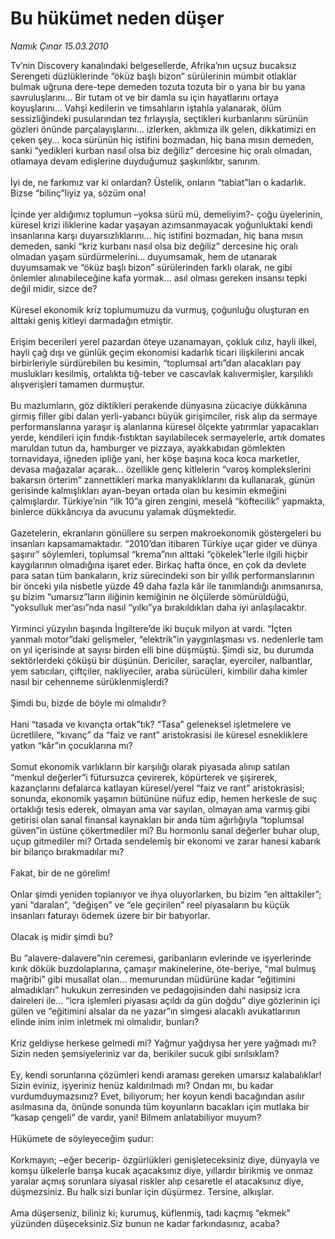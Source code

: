 # Bu hükümet neden düşer

*Namık Çınar 15.03.2010*

<div class="yazi">Tv’nin Discovery kanalındaki belgesellerde, Afrika’nın uçsuz bucaksız Serengeti düzlüklerinde “öküz başlı bizon” sürülerinin mümbit otlaklar bulmak uğruna dere-tepe demeden tozuta tozuta bir o yana bir bu yana savruluşlarını... Bir tutam ot ve bir damla su için hayatlarını ortaya koyuşlarını... Vahşi kedilerin ve timsahların iştahla yalanarak, ölüm sessizliğindeki pusularından tez fırlayışla, seçtikleri kurbanlarını sürünün gözleri önünde parçalayışlarını... izlerken, aklımıza ilk gelen, dikkatimizi en çeken şey... koca sürünün hiç istifini bozmadan, hiç bana mısın demeden, sanki “yedikleri kurban nasıl olsa biz değiliz” dercesine hiç oralı olmadan, otlamaya devam edişlerine duyduğumuz şaşkınlıktır, sanırım. <br/><br/>İyi de, ne farkımız var ki onlardan? Üstelik, onların “tabiat”ları o kadarlık. Bizse “bilinç”liyiz ya, sözüm ona! <br/><br/>İçinde yer aldığımız toplumun –yoksa sürü mü, demeliyim?- çoğu üyelerinin, küresel krizi iliklerine kadar yaşayan azımsanmayacak yoğunluktaki kendi insanlarına karşı duyarsızlıklarını... hiç istifini bozmadan, hiç bana mısın demeden, sanki “kriz kurbanı nasıl olsa biz değiliz” dercesine hiç oralı olmadan yaşam sürdürmelerini... duyumsamak, hem de utanarak duyumsamak ve “öküz başlı bizon” sürülerinden farklı olarak, ne gibi önlemler alınabileceğine kafa yormak... asıl olması gereken insansı tepki değil midir, sizce de? <br/><br/>Küresel ekonomik kriz toplumumuzu da vurmuş, çoğunluğu oluşturan en alttaki geniş kitleyi darmadağın etmiştir. <br/><br/>Erişim becerileri yerel pazardan öteye uzanamayan, çokluk cılız, hayli ilkel, hayli çağ dışı ve günlük geçim ekonomisi kadarlık ticari ilişkilerini ancak birbirleriyle sürdürebilen bu kesimin, “toplumsal artı”dan alacakları pay muslukları kesilmiş, ortalıkta tığ-teber ve cascavlak kalıvermişler, karşılıklı alışverişleri tamamen durmuştur. <br/><br/>Bu mazlumların, göz diktikleri perakende dünyasına zücaciye dükkânına girmiş filler gibi dalan yerli-yabancı büyük girişimciler, risk alıp da sermaye performanslarına yaraşır iş alanlarına küresel ölçekte yatırımlar yapacakları yerde, kendileri için fındık-fıstıktan sayılabilecek sermayelerle, artık domates maruldan tutun da, hamburger ve pizzaya, ayakkabıdan gömlekten tornavidaya, iğneden ipliğe yani, her köşe başına koca koca marketler, devasa mağazalar açarak... özellikle genç kitlelerin “varoş komplekslerini bakarsın örterim” zannettikleri marka manyaklıklarını da kullanarak, günün gerisinde kalmışlıkları ayan-beyan ortada olan bu kesimin ekmeğini çalmışlardır. Türkiye’nin “ilk 10”a giren zengini, meselâ “köftecilik” yapmakta, binlerce dükkâncıya da avucunu yalamak düşmektedir. <br/><br/>Gazetelerin, ekranların gönüllere su serpen makroekonomik göstergeleri bu insanları kapsamamaktadır. “2010’dan itibaren Türkiye uçar gider ve dünya şaşırır” söylemleri, toplumsal “krema”nın alttaki “çökelek”lerle ilgili hiçbir kaygılarının olmadığına işaret eder. Birkaç hafta önce, en çok da devlete para satan tüm bankaların, kriz sürecindeki son bir yıllık performanslarının bir önceki yıla nisbetle yüzde 49 daha fazla kâr ile tanımlandığı anımsanırsa, şu bizim “umarsız”ların iliğinin kemiğinin ne ölçülerde sömürüldüğü, “yoksulluk mer’ası”nda nasıl “yılkı”ya bırakıldıkları daha iyi anlaşılacaktır. <br/><br/>Yirminci yüzyılın başında İngiltere’de iki buçuk milyon at vardı. “İçten yanmalı motor”daki gelişmeler, “elektrik”in yaygınlaşması vs. nedenlerle tam on yıl içerisinde at sayısı birden elli bine düşmüştü. Şimdi siz, bu durumda sektörlerdeki çöküşü bir düşünün. Dericiler, saraçlar, eyerciler, nalbantlar, yem satıcıları, çiftçiler, nakliyeciler, araba sürücüleri, kimbilir daha kimler nasıl bir cehenneme sürüklenmişlerdi? <br/><br/>Şimdi bu, bizde de böyle mi olmalıdır? <br/><br/>Hani “tasada ve kıvançta ortak”tık? “Tasa” geleneksel işletmelere ve ücretlilere, “kıvanç” da “faiz ve rant” aristokrasisi ile küresel esnekliklere yatkın “kâr”ın çocuklarına mı? <br/><br/>Somut ekonomik varlıkların bir karşılığı olarak piyasada alınıp satılan “menkul değerler”i fütursuzca çevirerek, köpürterek ve şişirerek, kazançlarını defalarca katlayan küresel/yerel “faiz ve rant” aristokrasisi; sonunda, ekonomik yaşamın bütününe nüfuz edip, hemen herkesle de suç ortaklığı tesis ederek, olmayan ama var sayılan, olmayan ama varmış gibi getirisi olan sanal finansal kaynakları bir anda tüm ağırlığıyla “toplumsal güven”in üstüne çökertmediler mi? Bu hormonlu sanal değerler buhar olup, uçup gitmediler mi? Ortada sendelemiş bir ekonomi ve zarar hanesi kabarık bir bilanço bırakmadılar mı? <br/><br/>Fakat, bir de ne görelim! <br/><br/>Onlar şimdi yeniden toplanıyor ve ihya oluyorlarken, bu bizim “en alttakiler”; yani “daralan”, “değişen” ve “ele geçirilen” reel piyasaların bu küçük insanları faturayı ödemek üzere bir bir batıyorlar. <br/><br/>Olacak iş midir şimdi bu? <br/><br/>Bu “alavere-dalavere”nin ceremesi, garibanların evlerinde ve işyerlerinde kırık dökük buzdolaplarına, çamaşır makinelerine, öte-beriye, “mal bulmuş mağribi” gibi musallat olan... memurundan müdürüne kadar “eğitimini almadıkları” hukukun zerresinden ve pedagojisinden dahi nasipsiz icra daireleri ile... “icra işlemleri piyasası açıldı da gün doğdu” diye gözlerinin içi gülen ve “eğitimini alsalar da ne yazar”ın simgesi alacaklı avukatlarının elinde inim inim inletmek mi olmalıdır, bunları? <br/><br/>Kriz geldiyse herkese gelmedi mi? Yağmur yağdıysa her yere yağmadı mı? Sizin neden şemsiyeleriniz var da, berikiler sucuk gibi sırılsıklam? <br/><br/>Ey, kendi sorunlarına çözümleri kendi araması gereken umarsız kalabalıklar! Sizin eviniz, işyeriniz henüz kaldırılmadı mı? Ondan mı, bu kadar vurdumduymazsınız? Evet, biliyorum; her koyun kendi bacağından asılır asılmasına da, önünde sonunda tüm koyunların bacakları için mutlaka bir “kasap çengeli” de vardır, yani! Bilmem anlatabiliyor muyum? <br/><br/>Hükümete de söyleyeceğim şudur: <br/><br/>Korkmayın; –eğer becerip- özgürlükleri genişleteceksiniz diye, dünyayla ve komşu ülkelerle barışa kucak açacaksınız diye, yıllardır birikmiş ve onmaz yaralar açmış sorunlara siyasal riskler alıp cesaretle el atacaksınız diye, düşmezsiniz. Bu halk sizi bunlar için düşürmez. Tersine, alkışlar. <br/><br/>Ama düşerseniz, biliniz ki; kurumuş, küflenmiş, tadı kaçmış “ekmek” yüzünden düşeceksiniz.Siz bunun ne kadar farkındasınız, acaba?</div>
